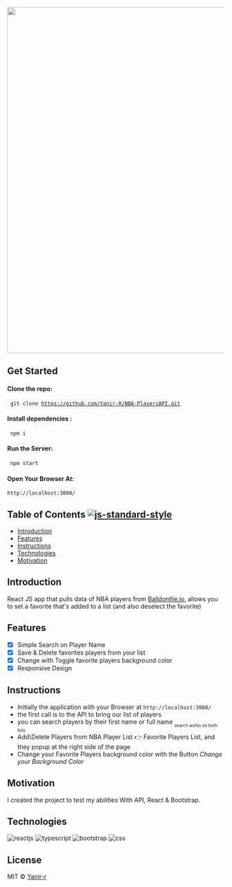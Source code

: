 <img src="https://i.ibb.co/k5p0jLF/readmephoto.png" width="1200" height="800" >

## Get Started
#### Clone the repo:
<code> git clone https://github.com/Yanir-R/NBA-PlayersAPI.git </code>

#### Install dependencies :
<code> npm i </code>

#### Run the Server:
<code> npm start </code>

#### Open Your Browser At:
<code>http://localhost:3000/</code>


## Table of Contents [![js-standard-style](https://img.shields.io/badge/code%20style-standard-brightgreen.svg?style=flat)](https://github.com/feross/standard)

- [Introduction](#Introduction)
- [Features](#features)
- [Instructions](#Instructions)
- [Technologies](#Technologies)
- [Motivation](#Motivation)

## Introduction
React JS app that pulls data of NBA players from [Balldontlie.io](https://www.balldontlie.io/), allows you to set a favorite that's added to a list (and also deselect the favorite)

## Features
- [x] Simple Search on Player Name
- [X] Save & Delete favorites players from your list
- [x] Change with Toggle favorite players background color
- [X] Responsive Design

## Instructions
- Initially the application with your Browser at <code>http://localhost:3000/</code>
- the first call is to the API to bring our list of players
- you can search players by their first name or full name <sub><sub>search works on both lists</sub></sub>
- Add\Delete Players from NBA Player List :point_right: Favorite Players List, and they popup at the right side of the page
- Change your Favorite Players background color with the Button *Change your Background Color*



## Motivation
I created the project to test my abilities With API, React & Bootstrap.


## Technologies

<img src="https://img.icons8.com/nolan/64/react-native.png" alt="reactjs"/>
<img src="https://img.icons8.com/color/48/000000/typescript.png" alt="typescript"/>
<img src="https://img.icons8.com/color/48/000000/bootstrap.png" alt="bootstrap"/>
<img src="https://img.icons8.com/nolan/64/css-filetype.png" alt="css"/>


## License
MIT © [Yanir-r]()
